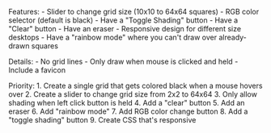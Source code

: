 Features:
    - Slider to change grid size (10x10 to 64x64 squares)
    - RGB color selector (default is black)
    - Have a "Toggle Shading" button
    - Have a "Clear" button
    - Have an eraser
    - Responsive design for different size desktops
    - Have a "rainbow mode" where you can't draw over already-drawn squares


Details:
    - No grid lines
    - Only draw when mouse is clicked and held
    - Include a favicon

Priority:
    1. Create a single grid that gets colored black when a mouse hovers over
    2. Create a slider to change grid size from 2x2 to 64x64
    3. Only allow shading when left click button is held 
    4. Add a "clear" button
    5. Add an eraser
    6. Add "rainbow mode" 
    7. Add RGB color change button 
    8. Add a "toggle shading" button
    9. Create CSS that's responsive 
    

